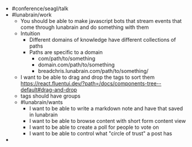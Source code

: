 - #conference/seagl/talk
- #lunabrain/work
	- You should be able to make javascript bots that stream events that come through lunabrain and do something with them
	- Intuition
		- Different domains of knowledge have different collections of paths
		- Paths are specific to a domain
			- com/path/to/something
			- domain.com/path/to/something
			- breadchris.lunabrain.com/path/to/something/<uuid>
	- I want to be able to drag and drop the tags to sort them https://react.fluentui.dev/?path=/docs/components-tree--default#drag-and-drop
	- tags should have groups
	- #lunabrain/wants
		- I want to be able to write a markdown note and have that saved in lunabrain
		- I want to be able to browse content with short form content view
		- I want to be able to create a poll for people to vote on
		- I want to be able to control what "circle of trust" a post has
-